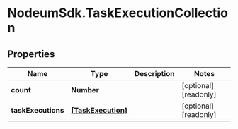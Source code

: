 # NodeumSdk.TaskExecutionCollection

## Properties

Name | Type | Description | Notes
------------ | ------------- | ------------- | -------------
**count** | **Number** |  | [optional] [readonly] 
**taskExecutions** | [**[TaskExecution]**](TaskExecution.md) |  | [optional] [readonly] 


